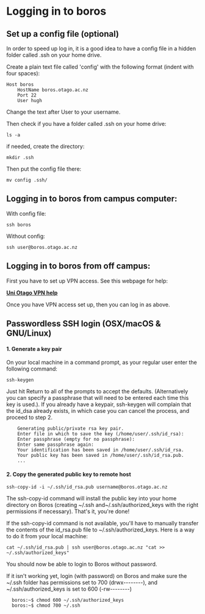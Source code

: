 # Logging in to boros

## Set up a config file (optional)

In order to speed up log in, it is a good idea to have a config file in a hidden folder called .ssh on your home drive. 

Create a plain text file called 'config' with the following format (indent with four spaces):

    Host boros
        HostName boros.otago.ac.nz
        Port 22
        User hugh

Change the text after User to your username. 

Then check if you have a folder called .ssh on your home drive:

```
ls -a
```

if needed, create the directory:

```
mkdir .ssh
```

Then put the config file there:

```
mv config .ssh/
```

## Logging in to boros from campus computer:

With config file:

```
ssh boros
```

Without config:

```
ssh user@boros.otago.ac.nz
```

## Logging in to boros from off campus:

First you have to set up VPN access. See this webpage for help:

[**Uni Otago VPN help**](https://www.otago.ac.nz/its/services/network/otago038027.html)

Once you have VPN access set up, then you can log in as above.

## Passwordless SSH login (OSX/macOS & GNU/Linux)

#### 1. Generate a key pair

On your local machine in a command prompt, as your regular user enter the following command:

```
ssh-keygen
```

Just hit Return to all of the prompts to accept the defaults. (Alternatively you can specify a passphrase that will need to be entered each time this key is used.). If you already have a keypair, ssh-keygen will complain that the id_dsa already exists, in which case you can cancel the process, and proceed to step 2.

```
    Generating public/private rsa key pair.
    Enter file in which to save the key (/home/user/.ssh/id_rsa):
    Enter passphrase (empty for no passphrase):
    Enter same passphrase again:
    Your identification has been saved in /home/user/.ssh/id_rsa.
    Your public key has been saved in /home/user/.ssh/id_rsa.pub.
    ...
```


#### 2. Copy the generated public key to remote host

```
ssh-copy-id -i ~/.ssh/id_rsa.pub username@boros.otago.ac.nz
```

The ssh-copy-id command will install the public key into your home directory on Boros (creating ~/.ssh and~/.ssh/authorized_keys with the right permissions if necessary). That's it, you're done!

If the ssh-copy-id command is not available, you'll have to manually transfer the contents of the id_rsa.pub file to ~/.ssh/authorized_keys. Here is a way to do it from your local machine:

```
cat ~/.ssh/id_rsa.pub | ssh user@boros.otago.ac.nz "cat >> ~/.ssh/authorized_keys"
```

You should now be able to login to Boros without password.

If it isn't working yet, login (with password) on Boros and make sure the ~/.ssh folder has permissions set to 700 (drwx--------), and ~/.ssh/authorized_keys is set to 600 (-rw--------)

```
  boros:~$ chmod 600 ~/.ssh/authorized_keys
  boros:~$ chmod 700 ~/.ssh
```

